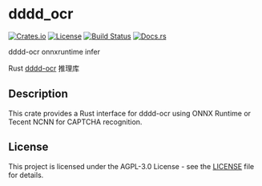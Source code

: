 # dddd_ocr

[![Crates.io](https://img.shields.io/crates/v/dddd_ocr.svg)](https://crates.io/crates/dddd_ocr)
[![License](https://img.shields.io/badge/license-AGPL--3.0-blue.svg)](https://opensource.org/licenses/AGPL-3.0)
[![Build Status](https://img.shields.io/github/actions/workflow/status/MosRat/dddd_ocr_rs/rust.yml?branch=main)](https://github.com/MosRat/dddd_ocr_rs/actions)
[![Docs.rs](https://docs.rs/dddd_ocr/badge.svg)](https://docs.rs/dddd_ocr)

dddd-ocr onnxruntime infer

Rust [dddd-ocr](https://github.com/sml2h3/ddddocr) 推理库

## Description

This crate provides a Rust interface for dddd-ocr using ONNX Runtime or Tecent NCNN for CAPTCHA recognition.

## License

This project is licensed under the AGPL-3.0 License - see the [LICENSE](LICENSE) file for details.
